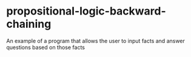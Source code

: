 # propositional-logic-backward-chaining
An example of a program that allows the user to input facts and answer questions based on those facts
